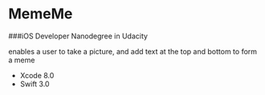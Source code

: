 MemeMe
==

###iOS Developer Nanodegree in Udacity

enables a user to take a picture, and add text at the top and bottom to form a meme


* Xcode 8.0
* Swift 3.0
